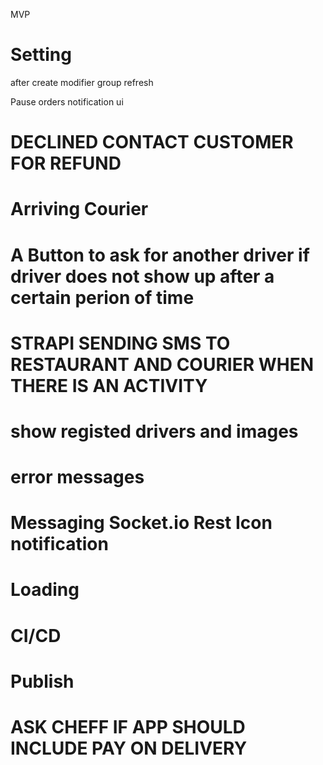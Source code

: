 MVP

# Setting

after create modifier group refresh

Pause orders
notification ui

# DECLINED CONTACT CUSTOMER FOR REFUND

# Arriving Courier

# A Button to ask for another driver if driver does not show up after a certain perion of time

# STRAPI SENDING SMS TO RESTAURANT AND COURIER WHEN THERE IS AN ACTIVITY

# show registed drivers and images

# error messages

# Messaging Socket.io Rest Icon notification

# Loading

# CI/CD

# Publish

# ASK CHEFF IF APP SHOULD INCLUDE PAY ON DELIVERY
